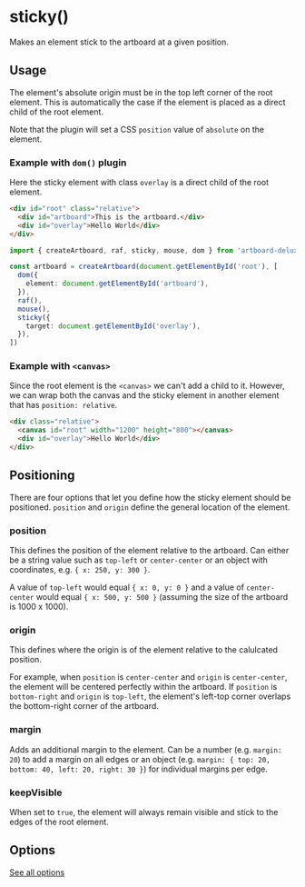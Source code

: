 # sticky()

Makes an element stick to the artboard at a given position.

## Usage

The element's absolute origin must be in the top left corner of the root
element. This is automatically the case if the element is placed as a direct
child of the root element.

Note that the plugin will set a CSS `position` value of `absolute` on the
element.

### Example with `dom()` plugin

<CodePen id="RNbLLQg" />

Here the sticky element with class `overlay` is a direct child of the root
element.

```html
<div id="root" class="relative">
  <div id="artboard">This is the artboard.</div>
  <div id="overlay">Hello World</div>
</div>
```

```typescript
import { createArtboard, raf, sticky, mouse, dom } from 'artboard-deluxe'

const artboard = createArtboard(document.getElementById('root'), [
  dom({
    element: document.getElementById('artboard'),
  }),
  raf(),
  mouse(),
  sticky({
    target: document.getElementById('overlay'),
  }),
])
```

### Example with `<canvas>`

<CodePen id="GgKMMvv" />

Since the root element is the `<canvas>` we can't add a child to it. However, we
can wrap both the canvas and the sticky element in another element that has
`position: relative`.

```html
<div class="relative">
  <canvas id="root" width="1200" height="800"></canvas>
  <div id="overlay">Hello World</div>
</div>
```

## Positioning

There are four options that let you define how the sticky element should be
positioned. `position` and `origin` define the general location of the element.

<Origins />

### position

This defines the position of the element relative to the artboard. Can either be
a string value such as `top-left` or `center-center` or an object with
coordinates, e.g. `{ x: 250, y: 300 }`.

A value of `top-left` would equal `{ x: 0, y: 0 }` and a value of
`center-center` would equal `{ x: 500, y: 500 }` (assuming the size of the
artboard is 1000 x 1000).

### origin

This defines where the origin is of the element relative to the calulcated
position.

For example, when `position` is `center-center` and `origin` is `center-center`,
the element will be centered perfectly within the artboard. If `position` is
`bottom-right` and `origin` is `top-left`, the element's left-top corner
overlaps the bottom-right corner of the artboard.

### margin

Adds an additional margin to the element. Can be a number (e.g. `margin: 20`) to
add a margin on all edges or an object (e.g.
`margin: { top: 20, bottom: 40, left: 20, right: 30 }`) for individual margins
per edge.

### keepVisible

When set to `true`, the element will always remain visible and stick to the
edges of the root element.

## Options

[See all options](/api/functions/sticky.html#parameters)
